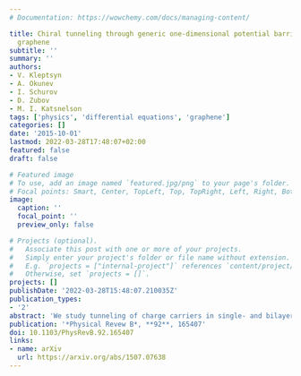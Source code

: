 ```yaml
---
# Documentation: https://wowchemy.com/docs/managing-content/

title: Chiral tunneling through generic one-dimensional potential barriers in bilayer
  graphene
subtitle: ''
summary: ''
authors:
- V. Kleptsyn
- A. Okunev
- I. Schurov
- D. Zubov
- M. I. Katsnelson
tags: ['physics', 'differential equations', 'graphene']
categories: []
date: '2015-10-01'
lastmod: 2022-03-28T17:48:07+02:00
featured: false
draft: false

# Featured image
# To use, add an image named `featured.jpg/png` to your page's folder.
# Focal points: Smart, Center, TopLeft, Top, TopRight, Left, Right, BottomLeft, Bottom, BottomRight.
image:
  caption: ''
  focal_point: ''
  preview_only: false

# Projects (optional).
#   Associate this post with one or more of your projects.
#   Simply enter your project's folder or file name without extension.
#   E.g. `projects = ["internal-project"]` references `content/project/deep-learning/index.md`.
#   Otherwise, set `projects = []`.
projects: []
publishDate: '2022-03-28T15:48:07.210035Z'
publication_types:
- '2'
abstract: 'We study tunneling of charge carriers in single- and bilayer graphene. We propose an explanation for nonzero “magic angles” with 100% transmission for the case of symmetric potential barrier, as well as for their almost-survival for slightly asymmetric barrier in the bilayer graphene known previously from numerical simulations. Most importantly, we demonstrate that these magic angles are not protected in the case of bilayer and give an explicit example of a barrier with very small electron transmission probability for any angles. This means that one can lock charge carriers by a p-n-p (or n-p-n) junction without opening energy gap. This creates new opportunities for the construction of graphene transistors.'
publication: '*Physical Revew B*, **92**, 165407'
doi: 10.1103/PhysRevB.92.165407
links:
- name: arXiv
  url: https://arxiv.org/abs/1507.07638
---
```

